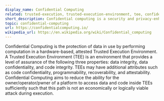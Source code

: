 ```yaml
---
display_name: Confidential Computing
related: trusted-execution, trusted-execution-environment, tee, confidential-container
short_description: Confidential computing is a security and privacy-enhancing computational technique focused on protecting data in use.
topic: confidential-computing
url: https://confidentialcomputing.io/
wikipedia_url: https://en.wikipedia.org/wiki/Confidential_computing
---
```

Confidential Computing is the protection of data in use by performing computation in a hardware-based, attested Trusted Execution Environment. 
A Trusted Execution Environment (TEE) is an environment that provides a level of assurance of the following three properties: data integrity, data confidentiality, and code integrity. 
TEEs may have additional attributes such as code confidentiality, programmability, recoverability, and attestability.
Confidential Computing aims to reduce the ability for the owner/operator/pwner of a platform to access data and code inside TEEs sufficiently such that this path is not an economically or logically viable attack during execution.
